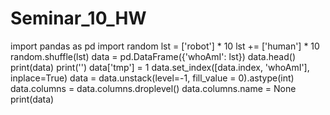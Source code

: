 # Seminar_10_HW
<!-- Мало что понял, но надеюсь что сделал правильно ) -->
import pandas as pd
import random
lst = ['robot'] * 10
lst += ['human'] * 10
random.shuffle(lst)
data = pd.DataFrame({'whoAmI': lst})
data.head()
print(data)
print('')
data['tmp'] = 1
data.set_index([data.index, 'whoAmI'], inplace=True)
data = data.unstack(level=-1, fill_value = 0).astype(int)
data.columns = data.columns.droplevel()
data.columns.name = None
print(data)
